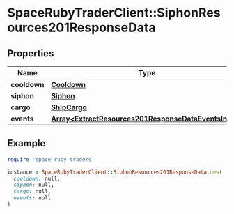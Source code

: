 # SpaceRubyTraderClient::SiphonResources201ResponseData

## Properties

| Name | Type | Description | Notes |
| ---- | ---- | ----------- | ----- |
| **cooldown** | [**Cooldown**](Cooldown.md) |  |  |
| **siphon** | [**Siphon**](Siphon.md) |  |  |
| **cargo** | [**ShipCargo**](ShipCargo.md) |  |  |
| **events** | [**Array&lt;ExtractResources201ResponseDataEventsInner&gt;**](ExtractResources201ResponseDataEventsInner.md) |  |  |

## Example

```ruby
require 'space-ruby-traders'

instance = SpaceRubyTraderClient::SiphonResources201ResponseData.new(
  cooldown: null,
  siphon: null,
  cargo: null,
  events: null
)
```

